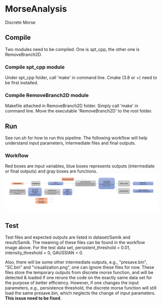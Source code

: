 # MorseAnalysis
Discrete Morse

## Compile
Two modules need to be compiled. One is spt_cpp, the other one is RemoveBranch2D.

### Compile spt_cpp module
Under spt_cpp folder, call 'make' in command line.
Cmake (3.8 or +) need to be first installed. 

### Compile RemoveBranch2D module
Makefile attached in RemoveBranch2D folder.
Simply call 'make' in command line. 
Move the executable 'RemoveBranch2D' to the root folder.

## Run
See run.sh for how to run this pipeline. The following workflow will help understand input parameters, intermediate files and final outputs.

### Workflow
Red boxes are input variables, blue boxes represents outputs (intermediate or final outputs) and gray boxes are functions.
![Workflow](workflow.png)

## Test
Test files and expected outputs are listed in dataset/Samik and result/Samik. The meaning of these files can be found in the workflow image above. For the test data set, persistent_threshold = 0.01, intensity_threshold = 0, GAUSSIAN = 0.

Also, there will be some other intermediate outputs, e.g., "presave.bin", "SC.bin" and "visualization.png", one can ignore these files for now. These files store the temporary outputs from discrete morse function, and will be detected & loaded if one reruns the code on the exactly same data set for the purpose of better efficiency. However, if one changes the input parameters, e.g., persistence threshold, the discrete morse function will still load the same presave.bin, which neglects the change of input parameters. **This issue need to be fixed**.
